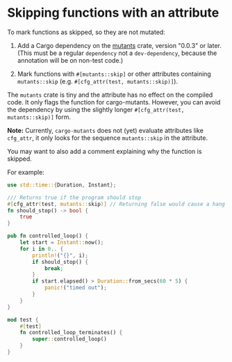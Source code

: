 # Skipping functions with an attribute

To mark functions as skipped, so they are not mutated:

1. Add a Cargo dependency on the [mutants](https://crates.io/crates/mutants)
   crate, version "0.0.3" or later. (This must be a regular `dependency` not a
   `dev-dependency`, because the annotation will be on non-test code.)

2. Mark functions with `#[mutants::skip]` or other attributes containing
   `mutants::skip` (e.g. `#[cfg_attr(test, mutants::skip)]`).

The `mutants` crate is tiny and the attribute has no effect on the compiled
code. It only flags the function for cargo-mutants. However, you can avoid the
dependency by using the slightly longer `#[cfg_attr(test, mutants::skip)]` form.

**Note:** Currently, `cargo-mutants` does not (yet) evaluate attributes like
`cfg_attr`, it only looks for the sequence `mutants::skip` in the attribute.

You may want to also add a comment explaining why the function is skipped.

For example:

```rust
use std::time::{Duration, Instant};

/// Returns true if the program should stop
#[cfg_attr(test, mutants::skip)] // Returning false would cause a hang
fn should_stop() -> bool {
    true
}

pub fn controlled_loop() {
    let start = Instant::now();
    for i in 0.. {
        println!("{}", i);
        if should_stop() {
            break;
        }
        if start.elapsed() > Duration::from_secs(60 * 5) {
            panic!("timed out");
        }
    }
}

mod test {
    #[test]
    fn controlled_loop_terminates() {
        super::controlled_loop()
    }
}
```

